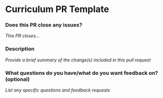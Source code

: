 # Curriculum PR Template

### Does this PR close any issues?
*This PR closes...*

### Description
*Provide a brief summary of the change(s) included in this pull request*

### What questions do you have/what do you want feedback on? (optional)
*List any specific questions and feedback requests*
